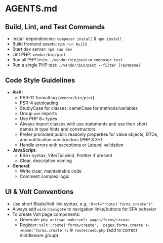 # AGENTS.md

## Build, Lint, and Test Commands
- Install dependencies: `composer install` & `npm install`
- Build frontend assets: `npm run build`
- Start dev server: `npm run dev`
- Lint PHP: `vendor/bin/pint`
- Run all PHP tests: `./vendor/bin/pest` or `composer test`
- Run a single PHP test: `./vendor/bin/pest --filter [TestName]`

## Code Style Guidelines
- **PHP:**
  - PSR-12 formatting (`vendor/bin/pint`)
  - PSR-4 autoloading
  - StudlyCase for classes, camelCase for methods/variables
  - Group `use` imports
  - Use PHP 8+ types
  - Always import classes with use statements and use their short names in type hints and constructors
  - Prefer promoted public readonly properties for value objects, DTOs, and notification constructors (PHP 8.3+)
  - Handle errors with exceptions or Laravel validation
- **JavaScript:**
  - ES6+ syntax, Vite/Tailwind, Prettier if present
  - Clear, descriptive naming
- **General:**
  - Write clear, maintainable code
  - Comment complex logic

## UI & Volt Conventions
- Use short Blade/Volt link syntax, e.g. `:href="route('forms.create')"`
- Always add `wire:navigate` to navigation links/buttons for SPA behavior
- To create Volt page components:
  - Generate: `php artisan make:volt pages/forms/create`
  - Register: `Volt::route('forms/create', 'pages.forms.create')->name('forms.create');` in `routes/web.php` (add to correct middleware group)
